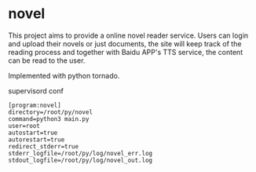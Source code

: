 # novel
This project aims to provide a online novel reader service. Users can login and upload their novels or just documents, the site will keep track of the reading process and together with Baidu APP's TTS service, the content can be read to the user. 

Implemented with python tornado.


supervisord conf
```
[program:novel]
directory=/root/py/novel
command=python3 main.py
user=root
autostart=true
autorestart=true
redirect_stderr=true
stderr_logfile=/root/py/log/novel_err.log
stdout_logfile=/root/py/log/novel_out.log
```
